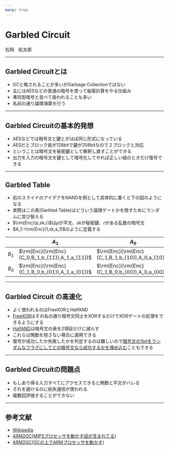 ```yaml
---
marp: true
---
```

<!-- 
theme: default
size: 16:9
paginate: true
footer : ![](../image/ccbysa.png) [licence](https://creativecommons.org/licenses/by-sa/4.0/)
style: |
  h1, h2, h3, h4, h5, header, footer {
        color: white;
    }
  section {
    background-color: #505050;
    color:white
  }
  table{
      color:black
  }
  code{
    color:black
  }
-->

<!-- page_number: true -->

# Garbled Circuit

松岡　航太郎

---

## Garbled Circuitとは

- GCと略されることが多いがGarbage Collectionではない
- 主にはAESなどの普通の暗号を使って秘密計算をやる仕組み
- 準同型暗号と並べて扱われることも多い
- 名前の通り論理演算を行う

---

## Garbled Circuitの基本的発想

- AESなどでは暗号文と鍵とがほぼ同じ形式になっている
- AESだとブロック長が128bitで鍵が256bitなので２ブロックと対応
- ということは暗号文を秘密鍵として解釈し直すことができる
- 出力を入力の暗号文を鍵として暗号化してやれば正しい組のときだけ復号できる

---

## Garbled Table

- 前のスライドのアイデアをNANDを例として具体的に書くと下の図のようになる
- 実際はこの表(Garbled Table)はどういう論理ゲートかを隠すためにランダムに並び替える
- $\rm{Enc}(p,sk,r)$は$p$が平文、$sk$が秘密鍵、$r$がある乱数の暗号文
- $A_1:=\rm{Enc}(1,sk,a_1)$のように定義する

||$A_1$|$A_0$|
|---|---|---|
|$B_1$|$\rm{Enc}(\rm{Enc}(C_0,B_1,b_{11}),A_1,a_{11})$|$\rm{Enc}(\rm{Enc}(C_1,B_1,b_{10}),A_0,a_{10})$|
|$B_0$|$\rm{Enc}(\rm{Enc}(C_1,B_0,b_{01}),A_1,a_{01})$|$\rm{Enc}(\rm{Enc}(C_1,B_0,b_{00}),A_0,a_{00})$|

---

## Garbled Circuit の高速化

- よく使われるのはFreeXORとHalfAND
- [FreeXOR](http://www.cs.toronto.edu/~vlad/papers/XOR_ICALP08.pdf)はその名の通り暗号文同士をXORするだけでXORゲートの処理をできるようにする
- [HalfAND](https://www.iacr.org/archive/eurocrypt2015/90560204/90560204.pdf)は暗号文の表を2項目だけに減らす
- これらは関数を隠さない場合に適用できる
- 復号が成功したか失敗したかを判定するのは難しいので[暗号文の1bitをランダムなフラグにしてどの暗号文なら成功するかを埋め込む](https://web.cs.ucdavis.edu/~rogaway/papers/bmr90)こともできる

---

## Garbled Circuitの問題点

- もしあり得る入力すべてにアクセスできると関数と平文がバレる
- それを避けるのに紛失通信が使われる
- 複数回評価することができない

---

## 参考文献

- [Wikipedia](https://en.wikipedia.org/wiki/Garbled_circuit)
- [ARM2GC(MIPSプロセッサを動かす話が含まれてる)](https://thomaschneider.de/papers/SHSSK15.pdf)
- [ARM2GC(GCの上でARMプロセッサを動かす)](https://arxiv.org/abs/1902.02908)